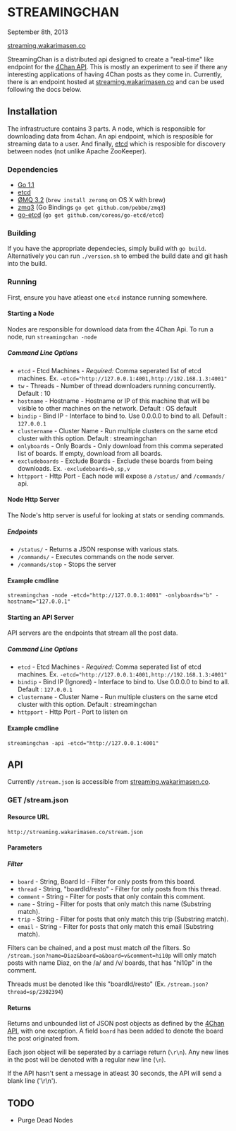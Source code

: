 # STREAMINGCHAN
September 8th, 2013

[streaming.wakarimasen.co](http://streaming.wakarimasen.co/)

StreamingChan is a distributed api designed to create a "real-time" like endpoint for the [4Chan API](https://github.com/4chan/4chan-API). This is mostly an experiment to see if there any interesting applications of having 4Chan posts as they come in. Currently, there is an endpoint hosted at [streaming.wakarimasen.co](http://streaming.wakarimasen.co/) and can be used following the docs below.

## Installation
The infrastructure contains 3 parts. A node, which is responsible for downloading data from 4chan. An api endpoint, which is resposible for streaming data to a user. And finally, [etcd](github.com/coreos/etcd) which is resposible for discovery between nodes (not unlike Apache ZooKeeper).

### Dependencies

+ [Go 1.1](http://golang.org)
+ [etcd](github.com/coreos/etcd)
+ [ØMQ 3.2](http://zeromq.org/) (`brew install zeromq` on OS X with brew)
+ [zmq3](https://github.com/pebbe/zmq3) (Go Bindings `go get github.com/pebbe/zmq3`)
+ [go-etcd](https://github.com/coreos/go-etcd) (`go get github.com/coreos/go-etcd/etcd`)

### Building
If you have the appropriate dependecies, simply build with `go build`. Alternatively you can run `./version.sh` to embed the build date and git hash into the build.

### Running
First, ensure you have atleast one `etcd` instance running somewhere.

#### Starting a Node
Nodes are responsible for download data from the 4Chan Api. To run a node, run `streamingchan -node`
##### Command Line Options

+ `etcd` - Etcd Machines - *Required:* Comma seperated list of etcd machines. Ex. `-etcd="http://127.0.0.1:4001,http://192.168.1.3:4001"`
+ `tw` - Threads - Number of thread downloaders running concurrently. Default : 10
+ `hostname` - Hostname - Hostname or IP of this machine that will be visible to other machines on the network. Default : OS default
+ `bindip` - Bind IP - Interface to bind to. Use 0.0.0.0 to bind to all. Default : `127.0.0.1`
+ `clustername` - Cluster Name - Run multiple clusters on the same etcd cluster with this option. Default : streamingchan
+ `onlyboards` - Only Boards - Only download from this comma seperated list of boards. If empty, download from all boards.
+ `excludeboards` - Exclude Boards - Exclude these boards from being downloads. Ex. `-excludeboards=b,sp,v`
+ `httpport` - Http Port - Each node will expose a `/status/` and `/commands/` api.

#### Node Http Server
The Node's http server is useful for looking at stats or sending commands.
##### Endpoints

+ `/status/` - Returns a JSON response with various stats.
+ `/commands/` - Executes commands on the node server.
+ `/commands/stop` - Stops the server

#### Example cmdline
`streamingchan -node -etcd="http://127.0.0.1:4001" -onlyboards="b" -hostname="127.0.0.1"`

#### Starting an API Server
API servers are the endpoints that stream all the post data.
##### Command Line Options

+ `etcd` - Etcd Machines - *Required:* Comma seperated list of etcd machines. Ex. `-etcd="http://127.0.0.1:4001,http://192.168.1.3:4001"`
+ `bindip` - Bind IP (Ignored) - Interface to bind to. Use 0.0.0.0 to bind to all. Default : `127.0.0.1`
+ `clustername` - Cluster Name - Run multiple clusters on the same etcd cluster with this option. Default : streamingchan
+ `httpport` - Http Port - Port to listen on

#### Example cmdline
`streamingchan -api -etcd="http://127.0.0.1:4001"`

## API
Currently `/stream.json` is accessible from [streaming.wakarimasen.co](http://streaming.wakarimasen.co/).

### GET /stream.json
#### Resource URL
`http://streaming.wakarimasen.co/stream.json`
#### Parameters
##### Filter

+ `board` - String, Board Id - Filter for only posts from this board.
+ `thread` - String, "boardId/resto" - Filter for only posts from this thread.
+ `comment` - String - Filter for posts that only contain this comment.
+ `name` - String - Filter for posts that only match this name (Substring match).
+ `trip` - String - Filter for posts that only match this trip (Substring match).
+ `email` - String - Filter for posts that only match this email (Substring match).

Filters can be chained, and a post must match *all* the filters. So `/stream.json?name=Diaz&board=a&board=v&comment=hi10p` will only match posts with name Diaz, on the /a/ and /v/ boards, that has "hi10p" in the comment.

Threads must be denoted like this "boardId/resto" (Ex. `/stream.json?thread=sp/2302394`)

#### Returns
Returns and unbounded list of JSON post objects as defined by the [4Chan API](https://github.com/4chan/4chan-API#posts-object), with one exception. A field `board` has been added to denote the board the post originated from.

Each json object will be seperated by a carriage return (`\r\n`). Any new lines in the post will be denoted with a regular new line (`\n`).

If the API hasn't sent a message in atleast 30 seconds, the API will send a blank line ('\r\n').

## TODO

+ Purge Dead Nodes